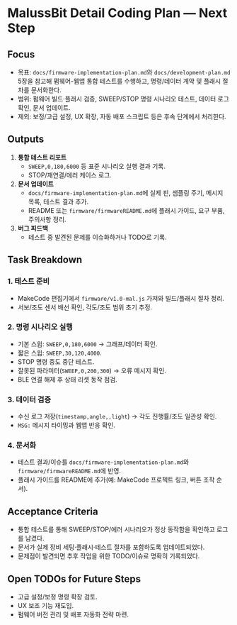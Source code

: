# MalussBit Detail Coding Plan — Next Step

## Focus
- 목표: `docs/firmware-implementation-plan.md`와 `docs/development-plan.md` 5장을 참고해 펌웨어-웹앱 통합 테스트를 수행하고, 명령/데이터 계약 및 플래시 절차를 문서화한다.
- 범위: 펌웨어 빌드·플래시 검증, SWEEP/STOP 명령 시나리오 테스트, 데이터 로그 확인, 문서 업데이트.
- 제외: 보정/고급 설정, UX 확장, 자동 배포 스크립트 등은 후속 단계에서 처리한다.

## Outputs
1. **통합 테스트 리포트**
   - `SWEEP,0,180,6000` 등 표준 시나리오 실행 결과 기록.
   - STOP/재연결/에러 케이스 로그.
2. **문서 업데이트**
   - `docs/firmware-implementation-plan.md`에 실제 핀, 샘플링 주기, 메시지 목록, 테스트 결과 추가.
   - README 또는 `firmware/firmwareREADME.md`에 플래시 가이드, 요구 부품, 주의사항 정리.
3. **버그 피드백**
   - 테스트 중 발견된 문제를 이슈화하거나 TODO로 기록.

## Task Breakdown

### 1. 테스트 준비
- MakeCode 편집기에서 `firmware/v1.0-mal.js` 가져와 빌드/플래시 절차 정리.
- 서보/조도 센서 배선 확인, 각도/조도 범위 초기 추정.

### 2. 명령 시나리오 실행
- 기본 스윕: `SWEEP,0,180,6000` → 그래프/데이터 확인.
- 짧은 스윕: `SWEEP,30,120,4000`.
- STOP 명령 중도 중단 테스트.
- 잘못된 파라미터(`SWEEP,0,200,300`) → 오류 메시지 확인.
- BLE 연결 해제 후 상태 리셋 동작 점검.

### 3. 데이터 검증
- 수신 로그 저장(`timestamp,angle,,light`) → 각도 진행률/조도 일관성 확인.
- `MSG:` 메시지 타이밍과 웹앱 반응 확인.

### 4. 문서화
- 테스트 결과/이슈를 `docs/firmware-implementation-plan.md`와 `firmware/firmwareREADME.md`에 반영.
- 플래시 가이드를 README에 추가(예: MakeCode 프로젝트 링크, 버튼 조작 순서).

## Acceptance Criteria
- 통합 테스트를 통해 SWEEP/STOP/에러 시나리오가 정상 동작함을 확인하고 로그를 남겼다.
- 문서가 실제 장비 세팅·플래시·테스트 절차를 포함하도록 업데이트되었다.
- 문제점이 발견되면 추후 작업을 위한 TODO/이슈로 명확히 기록되었다.

## Open TODOs for Future Steps
- 고급 설정/보정 명령 확장 검토.
- UX 보조 기능 재도입.
- 펌웨어 버전 관리 및 배포 자동화 전략 마련.
